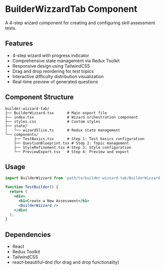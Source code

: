 # BuilderWizzardTab Component

A 4-step wizard component for creating and configuring skill assessment tests.

## Features

- 4-step wizard with progress indicator
- Comprehensive state management via Redux Toolkit
- Responsive design using TailwindCSS
- Drag and drop reordering for test topics
- Interactive difficulty distribution visualization
- Real-time preview of generated questions

## Component Structure

```
builder-wizzard-tab/
├── BuilderWizzard.tsx      # Main export file
├── index.tsx               # Wizard orchestration component
├── styles.css              # Custom styles
├── state/
│   └── wizardSlice.ts      # Redux state management
└── components/
    ├── TestBasics.tsx      # Step 1: Test basics configuration
    ├── QuestionBlueprint.tsx # Step 2: Topic management
    ├── StyleRefinement.tsx # Step 3: Style configuration
    └── PreviewExport.tsx   # Step 4: Preview and export
```

## Usage

```jsx
import BuilderWizzard from 'path/to/builder-wizzard-tab/BuilderWizzard';

function TestBuilder() {
  return (
    <div>
      <h1>Create a New Assessment</h1>
      <BuilderWizzard />
    </div>
  );
}
```

## Dependencies

- React
- Redux Toolkit
- TailwindCSS
- react-beautiful-dnd (for drag and drop functionality)

